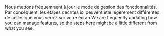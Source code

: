 <span data-ttu-id="c3b4d-101">Nous mettons fréquemment à jour le mode de gestion des fonctionnalités. Par conséquent, les étapes décrites ici peuvent être légèrement différentes de celles que vous verrez sur votre écran.</span><span class="sxs-lookup"><span data-stu-id="c3b4d-101">We are frequently updating how you can manage features, so the steps here might be a little different from what you see.</span></span>